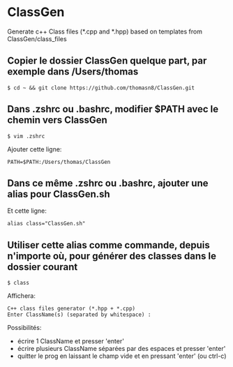# ClassGen
Generate c++ Class files (*.cpp and *.hpp) based on templates from ClassGen/class_files

## Copier le dossier ClassGen quelque part, par exemple dans /Users/thomas

	$ cd ~ && git clone https://github.com/thomasn8/ClassGen.git

## Dans .zshrc ou .bashrc, modifier $PATH avec le chemin vers ClassGen

	$ vim .zshrc

Ajouter cette ligne:

	PATH=$PATH:/Users/thomas/ClassGen

## Dans ce même .zshrc ou .bashrc, ajouter une alias pour ClassGen.sh

Et cette ligne:

	alias class="ClassGen.sh"

## Utiliser cette alias comme commande, depuis n'importe où, pour générer des classes dans le dossier courant

	$ class

Affichera:

	C++ class files generator (*.hpp + *.cpp)
	Enter ClassName(s) (separated by whitespace) :

Possibilités:
- écrire 1 ClassName et presser 'enter'
- écrire plusieurs ClassName séparées par des espaces et presser 'enter'
- quitter le prog en laissant le champ vide et en pressant 'enter' (ou ctrl-c)
